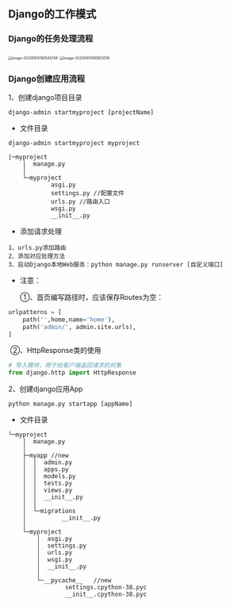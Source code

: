 ## Django的工作模式



### Django的任务处理流程

<img src="https://i.loli.net/2020/09/14/a3ctj9SKEfNTi2F.png" alt="image-20200914160544748" style="zoom: 49%;" />

<img src="https://i.loli.net/2020/09/14/SVAIkZFpCXcEw5l.png" alt="image-20200914160923018" style="zoom: 50%;" />

### Django创建应用流程

1、创建django项目目录

```
django-admin startmyproject [projectName]
```

- 文件目录

```
django-admin startmyproject myproject
```

```
|─myproject
    │  manage.py
    │
    └─myproject
            asgi.py	
            settings.py	//配置文件
            urls.py	//路由入口
            wsgi.py	
            __init__.py

```

- 添加请求处理

```
1、urls.py添加路由
2、添加对应处理方法
3、启动Django本地Web服务：python manage.py runserver [自定义端口]
```

- 注意：

  ①、首页编写路径时，应该保存Routes为空：

```python
urlpatterns = [
    path('',home,name='home'),
    path('admin/', admin.site.urls),
]
```

​	②、HttpResponse类的使用

```python
# 导入模块，用于给客户端返回请求的对象
from django.http import HttpResponse
```



2、创建django应用App

```
python manage.py startapp [appName]
```

- 文件目录

```
└─myproject
    │  manage.py
    │
    ├─myapp	//new
    │  │  admin.py
    │  │  apps.py
    │  │  models.py
    │  │  tests.py
    │  │  views.py
    │  │  __init__.py
    │  │
    │  └─migrations
    │          __init__.py
    │
    └─myproject
        │  asgi.py
        │  settings.py
        │  urls.py
        │  wsgi.py
        │  __init__.py
        │
        └─__pycache__	//new
                settings.cpython-38.pyc
                __init__.cpython-38.pyc
```

